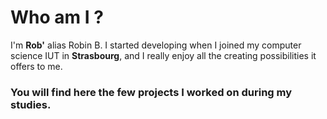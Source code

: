 # Who am I ?
I'm **Rob'** alias Robin B.
I started developing when I joined my computer science IUT in **Strasbourg**, and I really enjoy all the creating possibilities it offers to me.
### You will find here the few projects I worked on during my studies.
